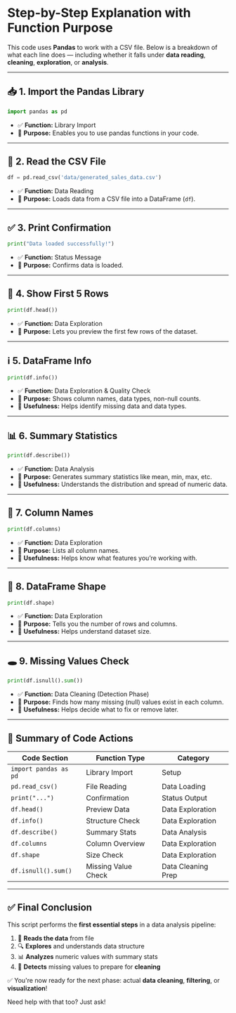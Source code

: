 # Step-by-Step Explanation with Function Purpose

This code uses **Pandas** to work with a CSV file. Below is a breakdown of what each line does — including whether it falls under **data reading**, **cleaning**, **exploration**, or **analysis**.

---

## 📥 1. Import the Pandas Library

```python
import pandas as pd
```

- ✅ **Function:** Library Import
- 🔹 **Purpose:** Enables you to use pandas functions in your code.

---

## 📂 2. Read the CSV File

```python
df = pd.read_csv('data/generated_sales_data.csv')
```

- ✅ **Function:** Data Reading
- 🔹 **Purpose:** Loads data from a CSV file into a DataFrame (`df`).

---

## ✅ 3. Print Confirmation

```python
print("Data loaded successfully!")
```

- ✅ **Function:** Status Message
- 🔹 **Purpose:** Confirms data is loaded.

---

## 👀 4. Show First 5 Rows

```python
print(df.head())
```

- ✅ **Function:** Data Exploration
- 🔹 **Purpose:** Lets you preview the first few rows of the dataset.

---

## ℹ️ 5. DataFrame Info

```python
print(df.info())
```

- ✅ **Function:** Data Exploration & Quality Check
- 🔹 **Purpose:** Shows column names, data types, non-null counts.
- 🔹 **Usefulness:** Helps identify missing data and data types.

---

## 📊 6. Summary Statistics

```python
print(df.describe())
```

- ✅ **Function:** Data Analysis
- 🔹 **Purpose:** Generates summary statistics like mean, min, max, etc.
- 🔹 **Usefulness:** Understands the distribution and spread of numeric data.

---

## 📝 7. Column Names

```python
print(df.columns)
```

- ✅ **Function:** Data Exploration
- 🔹 **Purpose:** Lists all column names.
- 🔹 **Usefulness:** Helps know what features you’re working with.

---

## 📏 8. DataFrame Shape

```python
print(df.shape)
```

- ✅ **Function:** Data Exploration
- 🔹 **Purpose:** Tells you the number of rows and columns.
- 🔹 **Usefulness:** Helps understand dataset size.

---

## 🕳️ 9. Missing Values Check

```python
print(df.isnull().sum())
```

- ✅ **Function:** Data Cleaning (Detection Phase)
- 🔹 **Purpose:** Finds how many missing (null) values exist in each column.
- 🔹 **Usefulness:** Helps decide what to fix or remove later.

---

## 📌 Summary of Code Actions

| Code Section                  | Function Type           | Category           |
|------------------------------|--------------------------|--------------------|
| `import pandas as pd`        | Library Import           | Setup              |
| `pd.read_csv()`              | File Reading             | Data Loading       |
| `print("...")`               | Confirmation             | Status Output      |
| `df.head()`                  | Preview Data             | Data Exploration   |
| `df.info()`                  | Structure Check          | Data Exploration   |
| `df.describe()`              | Summary Stats            | Data Analysis      |
| `df.columns`                 | Column Overview          | Data Exploration   |
| `df.shape`                   | Size Check               | Data Exploration   |
| `df.isnull().sum()`          | Missing Value Check      | Data Cleaning Prep |

---

## ✅ Final Conclusion

This script performs the **first essential steps** in a data analysis pipeline:

1. 📂 **Reads the data** from file
2. 🔍 **Explores** and understands data structure
3. 📊 **Analyzes** numeric values with summary stats
4. 🧹 **Detects** missing values to prepare for **cleaning**

✅ You're now ready for the next phase: actual **data cleaning**, **filtering**, or **visualization**!

Need help with that too? Just ask!
